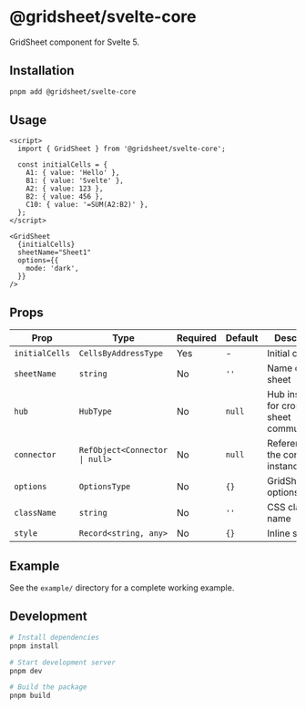 # @gridsheet/svelte-core

GridSheet component for Svelte 5.

## Installation

```bash
pnpm add @gridsheet/svelte-core
```

## Usage

```svelte
<script>
  import { GridSheet } from '@gridsheet/svelte-core';

  const initialCells = {
    A1: { value: 'Hello' },
    B1: { value: 'Svelte' },
    A2: { value: 123 },
    B2: { value: 456 },
    C10: { value: '=SUM(A2:B2)' },
  };
</script>

<GridSheet
  {initialCells}
  sheetName="Sheet1"
  options={{
    mode: 'dark',
  }}
/>
```

## Props

| Prop | Type | Required | Default | Description |
|------|------|----------|---------|-------------|
| `initialCells` | `CellsByAddressType` | Yes | - | Initial cell data |
| `sheetName` | `string` | No | `''` | Name of the sheet |
| `hub` | `HubType` | No | `null` | Hub instance for cross-sheet communication |
| `connector` | `RefObject<Connector \| null>` | No | `null` | Reference to the connector instance |
| `options` | `OptionsType` | No | `{}` | GridSheet options |
| `className` | `string` | No | `''` | CSS class name |
| `style` | `Record<string, any>` | No | `{}` | Inline styles |

## Example

See the `example/` directory for a complete working example.

## Development

```bash
# Install dependencies
pnpm install

# Start development server
pnpm dev

# Build the package
pnpm build
``` 